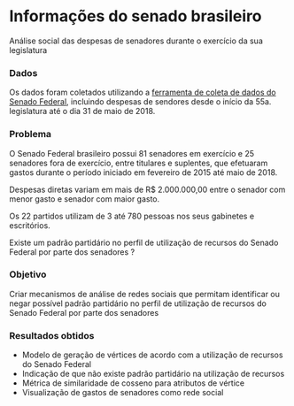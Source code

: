 # Informações do senado brasileiro
Análise social das despesas de senadores durante o exercício da sua legislatura

### Dados
Os dados foram coletados utilizando a [ferramenta de coleta de dados do Senado Federal](https://github.com/RobStelling),
incluindo despesas de sendores desde o início da 55a. legislatura até o dia 31 de maio de 2018.


### Problema
O Senado Federal brasileiro possui 81 senadores em exercício e 25 senadores fora de exercício, entre titulares e suplentes, que efetuaram gastos durante o período iniciado em fevereiro de 2015 até maio de 2018.

Despesas diretas variam em mais de R$ 2.000.000,00 entre o senador com menor gasto e senador com maior gasto.

Os 22 partidos utilizam de 3 até 780 pessoas nos seus gabinetes e escritórios.

Existe um padrão partidário no perfil de utilização de recursos do Senado Federal por parte dos senadores ?

### Objetivo
Criar mecanismos de análise de redes sociais que permitam identificar ou negar possível padrão partidário no perfil de utilização de recursos do Senado Federal por parte dos senadores

### Resultados obtidos
- Modelo de geração de vértices de acordo com a  utilização de recursos do Senado Federal
- Indicação de que não existe padrão partidário na utilização de recursos
- Métrica de similaridade de cosseno para atributos de vértice
- Visualização de gastos de senadores como rede social
